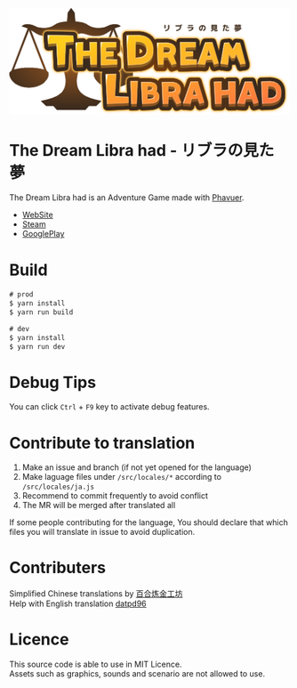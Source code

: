 
![Logo](public/img/sprites/logo_en.png)

# The Dream Libra had - リブラの見た夢

The Dream Libra had is an Adventure Game made with [Phavuer](https://github.com/laineus/phavuer).

- [WebSite](https://libra.laineus.com/)
- [Steam](https://store.steampowered.com/app/1625720/)
- [GooglePlay](https://play.google.com/store/apps/details?id=com.laineus.libra)

# Build

```
# prod
$ yarn install
$ yarn run build
```

```
# dev
$ yarn install
$ yarn run dev
```

# Debug Tips

You can click `Ctrl` + `F9` key to activate debug features.

# Contribute to translation

1. Make an issue and branch (if not yet opened for the language)
2. Make laguage files under `/src/locales/*` according to `/src/locales/ja.js`
3. Recommend to commit frequently to avoid conflict
4. The MR will be merged after translated all

If some people contributing for the language,
You should declare that which files you will translate in issue to avoid duplication.

# Contributers

Simplified Chinese translations by [百合炼金工坊](https://yuriatelier.lofter.com/)  
Help with English translation [datpd96](https://github.com/datpd96) 

# Licence

This source code is able to use in MIT Licence.  
Assets such as graphics, sounds and scenario are not allowed to use.
